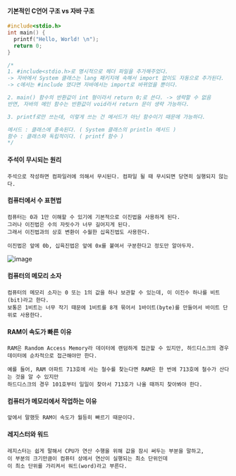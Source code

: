 #### 기본적인 C언어 구조 vs 자바 구조

```c
#include<stdio.h>
int main() {
  printf("Hello, World! \n");
  return 0;
}

/*
1. #include<stdio.h>로 명시적으로 헤더 파일을 추가해주었다.
-> 자바에서 System 클래스는 lang 패키지에 속해서 import 없이도 자동으로 추가된다.
-> c에서는 #include 였다면 자바에서는 import로 바뀌었을 뿐이다.

2. main() 함수의 반환값이 int 형이라서 return 0;로 쓴다. -> 생략할 수 없음
반면, 자바의 메인 함수는 반환값이 void라서 return 문이 생략 가능하다.

3. printf로만 쓰는데, 이렇게 쓰는 건 메서드가 아닌 함수이기 때문에 가능하다.

메서드 : 클래스에 종속된다. ( System 클래스의 println 메서드 )
함수 : 클래스와 독립적이다. ( printf 함수 )
*/ 
```

#### 주석이 무시되는 원리

```
주석으로 작성하면 컴파일러에 의해서 무시된다. 컴파일 될 때 무시되면 당연히 실행되지 않는다.
```

#### 컴퓨터에서 수 표현법 

```
컴퓨터는 0과 1만 이해할 수 있기에 기본적으로 이진법을 사용하게 된다.
그러나 이진법은 수의 자릿수가 너무 길어지게 된다.
그래서 이진법과의 상호 변환이 수월한 십육진법도 사용한다.

이진법은 앞에 0b, 십육진법은 앞에 0x를 붙여서 구분한다고 정도만 알아두자.

```
![image](https://github.com/user-attachments/assets/21bc452d-b92f-44b3-9f67-374dd8096794)

#### 컴퓨터의 메모리 소자
```
컴퓨터의 메모리 소자는 0 또는 1의 값을 하나 보관할 수 있는데, 이 이진수 하나를 비트(bit)라고 한다.
보통은 1비트는 너무 작기 때문에 1비트를 8개 묶어서 1바이트(byte)를 만들어서 바이트 단위로 사용한다.
```

#### RAM이 속도가 빠른 이유
```
RAM은 Random Access Memory라 데이터에 랜덤하게 접근할 수 있지만, 하드디스크의 경우 데이터에 순차적으로 접근해야만 한다.

예를 들어, RAM 아파트 713호에 사는 철수를 찾는다면 RAM은 한 번에 713호에 철수가 산다는 것을 알 수 있지만
하드디스크의 경우 101호부터 일일이 찾아서 713호가 나올 때까지 찾아봐야 한다. 
```

#### 컴퓨터가 메모리에서 작업하는 이유

```
앞에서 말했듯 RAM이 속도가 월등히 빠르기 때문이다. 
```

#### 레지스터와 워드
```
레지스터는 쉽게 말해서 CPU가 연산 수행을 위해 값을 잠시 써두는 부분을 말하고,
이 부분의 크기만큼이 컴퓨터 상에서 연산이 실행되는 최소 단위인데
이 최소 단위를 가리켜서 워드(word)라고 부른다.
```
